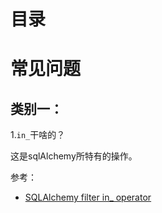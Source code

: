 # 目录

# 常见问题

## 类别一：

1.`in_`干啥的？

这是sqlAlchemy所特有的操作。


参考：

- [SQLAlchemy filter in_ operator](https://stackoverflow.com/questions/16158809/sqlalchemy-filter-in-operator)
